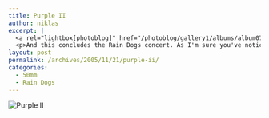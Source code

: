 ```yaml
---
title: Purple II
author: niklas
excerpt: |
  <a rel="lightbox[photoblog]" href="/photoblog/gallery1/albums/album07/MG_3841.jpg"><img src="/photoblog/gallery1/albums/album07/MG_3841.thumb.jpg" alt="Purple II" title="Purple II"/></a>
  <p>And this concludes the Rain Dogs concert. As I'm sure you've noticed there's quite a lot of footwork in such a concert. But it was a lot of fun, the audience didn't mind me (but some actually came up to me to suggest some shots), and the band did an occational pose when they saw me. This last picture was taken with f/1.4 at 400 ISO in 1/125 second.</p>
layout: post
permalink: /archives/2005/11/21/purple-ii/
categories:
  - 50mm
  - Rain Dogs
---
```

![Purple II][1]

 [1]: /photoblog/gallery1/albums/album07/MG_3841.jpg "Purple II"